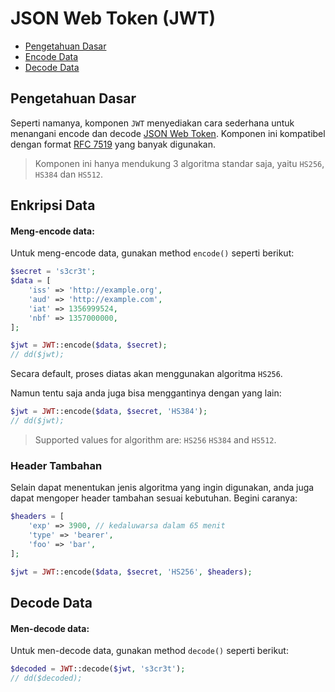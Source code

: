 # JSON Web Token (JWT)

<!-- MarkdownTOC autolink="true" autoanchor="true" levels="2,3" bracket="round" lowercase="only_ascii" -->

-   [Pengetahuan Dasar](#pengetahuan-dasar)
-   [Encode Data](#encode-data)
-   [Decode Data](#decode-data)

<!-- /MarkdownTOC -->

<a id="pengetahuan-dasar"></a>

## Pengetahuan Dasar

Seperti namanya, komponen `JWT` menyediakan cara sederhana untuk menangani encode dan decode
[JSON Web Token](https://jwt.io/).
Komponen ini kompatibel dengan format [RFC 7519](https://tools.ietf.org/html/rfc7519)
yang banyak digunakan.

> Komponen ini hanya mendukung 3 algoritma standar saja, yaitu `HS256`, `HS384` dan `HS512`.

<a id="encode-data"></a>

## Enkripsi Data

#### Meng-encode data:

Untuk meng-encode data, gunakan method `encode()` seperti berikut:

```php
$secret = 's3cr3t';
$data = [
    'iss' => 'http://example.org',
    'aud' => 'http://example.com',
    'iat' => 1356999524,
    'nbf' => 1357000000,
];

$jwt = JWT::encode($data, $secret);
// dd($jwt);
```

Secara default, proses diatas akan menggunakan algoritma `HS256`.

Namun tentu saja anda juga bisa menggantinya dengan yang lain:

```php
$jwt = JWT::encode($data, $secret, 'HS384');
// dd($jwt);
```

> Supported values for algorithm are: `HS256` `HS384` and `HS512`.

### Header Tambahan

Selain dapat menentukan jenis algoritma yang ingin digunakan,
anda juga dapat mengoper header tambahan sesuai kebutuhan. Begini caranya:

```php
$headers = [
    'exp' => 3900, // kedaluwarsa dalam 65 menit
    'type' => 'bearer',
    'foo' => 'bar',
];

$jwt = JWT::encode($data, $secret, 'HS256', $headers);
```

<a id="dekripsi-data"></a>

## Decode Data

#### Men-decode data:

Untuk men-decode data, gunakan method `decode()` seperti berikut:

```php
$decoded = JWT::decode($jwt, 's3cr3t');
// dd($decoded);
```

